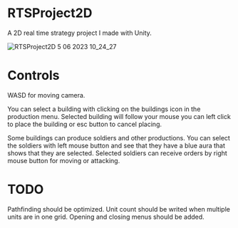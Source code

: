 # RTSProject2D
 A 2D real time strategy project I made with Unity.
 
![RTSProject2D 5 06 2023 10_24_27](https://github.com/aralyilmaz/RTSProject2D/assets/64955826/a246d9f8-5d6a-41fd-b457-cf2595bc9076)

# Controls
WASD for moving camera.

You can select a building with clicking on the buildings icon in the production menu.
Selected building will follow your mouse you can left click to place the building or esc button to cancel placing.

Some buildings can produce soldiers and other productions.
You can select the soldiers with left mouse button and see that they have a blue aura that shows that they are selected.
Selected soldiers can receive orders by right mouse button for moving or attacking.

# TODO
Pathfinding should be optimized.
Unit count should be writed when multiple units are in one grid.
Opening and closing menus should be added.
